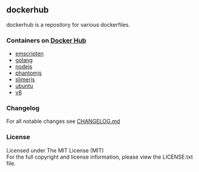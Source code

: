 ## dockerhub

dockerhub is a repository for various dockerfiles.

### Containers on [Docker Hub](https://hub.docker.com/u/cmfatih/)

- [emscripten](https://registry.hub.docker.com/u/cmfatih/emscripten/)
- [golang](https://registry.hub.docker.com/u/cmfatih/golang/)
- [nodejs](https://registry.hub.docker.com/u/cmfatih/nodejs/)
- [phantomjs](https://registry.hub.docker.com/u/cmfatih/phantomjs/)
- [slimerjs](https://registry.hub.docker.com/u/cmfatih/slimerjs/)
- [ubuntu](https://registry.hub.docker.com/u/cmfatih/ubuntu/)
- [v8](https://registry.hub.docker.com/u/cmfatih/v8/)

### Changelog

For all notable changes see [CHANGELOG.md](https://github.com/fatihcode/dockerhub/blob/master/CHANGELOG.md)

### License

Licensed under The MIT License (MIT)  
For the full copyright and license information, please view the LICENSE.txt file.